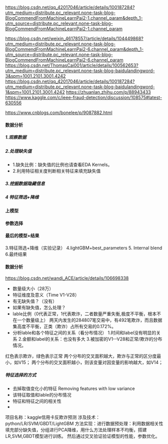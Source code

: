 https://blog.csdn.net/qq_42017046/article/details/100187284?utm_medium=distribute.pc_relevant.none-task-blog-BlogCommendFromMachineLearnPai2-1.channel_param&depth_1-utm_source=distribute.pc_relevant.none-task-blog-BlogCommendFromMachineLearnPai2-1.channel_param

https://blog.csdn.net/weixin_46178557/article/details/104449868?utm_medium=distribute.pc_relevant.none-task-blog-BlogCommendFromMachineLearnPai2-6.channel_param&depth_1-utm_source=distribute.pc_relevant.none-task-blog-BlogCommendFromMachineLearnPai2-6.channel_param
https://blog.csdn.net/ThomasCai001/article/details/100562653?utm_medium=distribute.pc_relevant.none-task-blog-baidulandingword-3&spm=1001.2101.3001.4242
https://blog.csdn.net/qq_42017046/article/details/100187284?utm_medium=distribute.pc_relevant.none-task-blog-baidulandingword-1&spm=1001.2101.3001.4242
https://zhuanlan.zhihu.com/p/88943433
https://www.kaggle.com/c/ieee-fraud-detection/discussion/108575#latest-630556

https://www.cnblogs.com/bonelee/p/9087882.html
#### 数据分析
##### 1.观察数据
##### 2.处理缺失值 
+ 1.缺失比例：缺失值的比例也请查看EDA Kernels。
+ 2.利用特征相关度判断相关特征来填充缺失值
##### 3.挖掘数据隐藏信息
##### 4 特征筛选+降维
#### 上模型
#### 参数选择
#### 最后的模型+结果
3.特征筛选+降维（实验记录）
4.lightGBM+best_parameters
5. Internal blend
6.最终结果



#### 数据分析
https://blog.csdn.net/wandi_ACE/article/details/106698338
+ 数量级大小（28万）
+ 特征维度及意义（Time V1-V28）
+ 有无缺失值？（没有）
+ 如果有缺失值，怎么处理？
+ lable比例（0代表正常，1代表欺诈，二者数量严重失衡,极度不平衡，根本不在一个数量级上）
两天内发生的284807笔交易中，有492笔欺诈，而且数据集高度不平衡，正类（欺诈）占所有交易的0.172%。
+ 分析lable和各个特征之间的关系（看分布情况）
1.时间和label没有明显的关系
2.金额和label的关系：也没有多大 
3.被加密的V1--V28和正常/欺诈的分布情况。

红色表示欺诈，绿色表示正常
两个分布的交叉面积越大，欺诈与正常的区分度最小，如V15；
两个分布的交叉面积越小，则该变量对因变量的影响越大，如V14；

##### 特征选择的方式
+ 去掉取值变化小的特征 Removing features with low variance
+ 该特征取值和lable的分布情况
+ 特征和特征之间的相关性
+ 
项目名称：kaggle信用卡反欺诈预测
涉及技术：python/LR/SVM/GBDT/LightGBM
方法实现：进行数据预处理：利用数据相关性填充部分缺失值，分组进行PCA降维，用什么方法处理样本不均衡，搭建LR,SVM,GBDT模型进行训练。
然后通过交叉验证验证模型的性能，参数优化。


